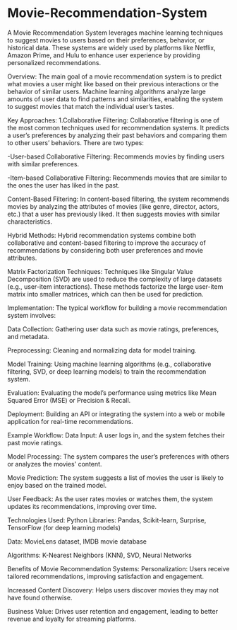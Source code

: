 # Movie-Recommendation-System
A Movie Recommendation System leverages machine learning techniques to suggest movies to users based on their preferences, behavior, or historical data. These systems are widely used by platforms like Netflix, Amazon Prime, and Hulu to enhance user experience by providing personalized recommendations.

Overview:
The main goal of a movie recommendation system is to predict what movies a user might like based on their previous interactions or the behavior of similar users. Machine learning algorithms analyze large amounts of user data to find patterns and similarities, enabling the system to suggest movies that match the individual user’s tastes.

Key Approaches:
1.Collaborative Filtering: Collaborative filtering is one of the most common techniques used for recommendation systems. It predicts a user’s preferences by analyzing their past behaviors and comparing them to other users’ behaviors. There are two types:

-User-based Collaborative Filtering: Recommends movies by finding users with similar preferences.

-Item-based Collaborative Filtering: Recommends movies that are similar to the ones the user has liked in the past.

Content-Based Filtering: In content-based filtering, the system recommends movies by analyzing the attributes of movies (like genre, director, actors, etc.) that a user has previously liked. It then suggests movies with similar characteristics.

Hybrid Methods: Hybrid recommendation systems combine both collaborative and content-based filtering to improve the accuracy of recommendations by considering both user preferences and movie attributes.

Matrix Factorization Techniques: Techniques like Singular Value Decomposition (SVD) are used to reduce the complexity of large datasets (e.g., user-item interactions). These methods factorize the large user-item matrix into smaller matrices, which can then be used for prediction.

Implementation:
The typical workflow for building a movie recommendation system involves:

Data Collection: Gathering user data such as movie ratings, preferences, and metadata.

Preprocessing: Cleaning and normalizing data for model training.

Model Training: Using machine learning algorithms (e.g., collaborative filtering, SVD, or deep learning models) to train the recommendation system.

Evaluation: Evaluating the model’s performance using metrics like Mean Squared Error (MSE) or Precision & Recall.

Deployment: Building an API or integrating the system into a web or mobile application for real-time recommendations.

Example Workflow:
Data Input: A user logs in, and the system fetches their past movie ratings.

Model Processing: The system compares the user’s preferences with others or analyzes the movies' content.

Movie Prediction: The system suggests a list of movies the user is likely to enjoy based on the trained model.

User Feedback: As the user rates movies or watches them, the system updates its recommendations, improving over time.

Technologies Used:
Python Libraries: Pandas, Scikit-learn, Surprise, TensorFlow (for deep learning models)

Data: MovieLens dataset, IMDB movie database

Algorithms: K-Nearest Neighbors (KNN), SVD, Neural Networks

Benefits of Movie Recommendation Systems:
Personalization: Users receive tailored recommendations, improving satisfaction and engagement.

Increased Content Discovery: Helps users discover movies they may not have found otherwise.

Business Value: Drives user retention and engagement, leading to better revenue and loyalty for streaming platforms.
